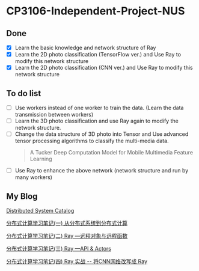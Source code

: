 # CP3106-Independent-Project-NUS

## Done
- [x] Learn the basic knowledge and network structure of Ray
- [x] Learn the 2D photo classification (TensorFlow ver.) and Use Ray to modify this network structure
- [x] Learn the 2D photo classification (CNN ver.) and Use Ray to modify this network structure
## To do list
- [ ] Use workers instead of one worker to train the data. (Learn the data transmission between workers)
- [ ] Learn the 3D photo classification and use Ray again to modify the network structure.
- [ ] Change the data structure of 3D photo into Tensor and Use advanced tensor processing algorithms to classify the multi-media data.
    > A Tucker Deep Computation Model for Mobile Multimedia Feature Learning
- [ ] Use Ray to enhance the above network (network structure and run by many workers)

## My Blog
[Distributed System Catalog](https://nave.work/categories/Distributed-System)

[分布式计算学习笔记(一) 从分布式系统到分布式计算](https://nave.work/分布式计算学习笔记-一-从分布式系统到分布式计算.html)

[分布式计算学习笔记(二) Ray —远程对象与远程函数](https://nave.work/分布式计算学习笔记-二-Ray%20—远程对象与远程函数.html)

[分布式计算学习笔记(三) Ray —API & Actors](https://nave.work/分布式计算学习笔记-三-Ray%20—API%20&%20Actors.html)

[分布式计算学习笔记(四) Ray 实战 -- 将CNN网络改写成 Ray](https://nave.work/分布式计算学习笔记-四-Ray%20实战%20--%20将CNN网络改写成%20Ray.html)